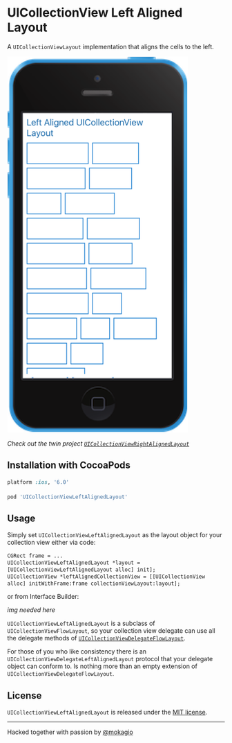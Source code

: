 UICollectionView Left Aligned Layout
====================================

A `UICollectionViewLayout` implementation that aligns the cells to the left. 

<img src="https://raw.githubusercontent.com/mokagio/UICollectionViewLeftAlignedLayout/master/screenshot.png" />

_Check out the twin project [`UICollectionViewRightAlignedLayout`](https://github.com/mokagio/UICollectionViewRightAlignedLayout)_

## Installation with CocoaPods

```ruby
platform :ios, '6.0'

pod 'UICollectionViewLeftAlignedLayout'
```

## Usage

Simply set `UICollectionViewLeftAlignedLayout` as the layout object for your collection view either via code:

```objc
CGRect frame = ...
UICollectionViewLeftAlignedLayout *layout = [UICollectionViewLeftAlignedLayout alloc] init];
UICollectionView *leftAlignedCollectionView = [[UICollectionView alloc] initWithFrame:frame collectionViewLayout:layout];
```

or from Interface Builder:

_img needed here_

`UICollectionViewLeftAlignedLayout` is a subclass of `UICollectionViewFlowLayout`, so your collection view delegate can use all the delegate methods of [`UICollectionViewDelegateFlowLayout`](https://developer.apple.com/library/ios/documentation/uikit/reference/UICollectionViewDelegateFlowLayout_protocol/Reference/Reference.html).

For those of you who like consistency there is an `UICollectionViewDelegateLeftAlignedLayout` protocol that your delegate object can conform to. Is nothing more than an empty extension of `UICollectionViewDelegateFlowLayout`.

## License

`UICollectionViewLeftAlignedLayout` is released under the [MIT license](https://github.com/mokagio/UICollectionViewLeftAlignedLayout/blob/master/LICENSE).

---

Hacked together with passion by [@mokagio](https://twitter.com/mokagio)
